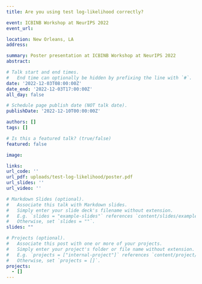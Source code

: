 ```yaml
---
title: Are you using test log-likelihood correctly?

event: ICBINB Workshop at NeurIPS 2022
event_url: 

location: New Orleans, LA
address:

summary: Poster presentation at ICBINB Workshop at NeurIPS 2022
abstract: 

# Talk start and end times.
#   End time can optionally be hidden by prefixing the line with `#`.
date: '2022-12-03T08:00:00Z'
date_end: '2022-12-03T17:00:00Z'
all_day: false

# Schedule page publish date (NOT talk date).
publishDate: '2022-12-10T00:00:00Z'

authors: []
tags: []

# Is this a featured talk? (true/false)
featured: false

image:

links:
url_code: ''
url_pdf: uploads/test-log-likelihood/poster.pdf
url_slides: ''
url_video: ''

# Markdown Slides (optional).
#   Associate this talk with Markdown slides.
#   Simply enter your slide deck's filename without extension.
#   E.g. `slides = "example-slides"` references `content/slides/example-slides.md`.
#   Otherwise, set `slides = ""`.
slides: ""

# Projects (optional).
#   Associate this post with one or more of your projects.
#   Simply enter your project's folder or file name without extension.
#   E.g. `projects = ["internal-project"]` references `content/project/deep-learning/index.md`.
#   Otherwise, set `projects = []`.
projects:
  - []
---
```

